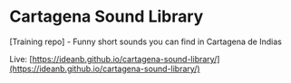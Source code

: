 # Cartagena Sound Library
[Training repo] - Funny short sounds you can find in Cartagena de Indias 

Live: [https://ideanb.github.io/cartagena-sound-library/](https://ideanb.github.io/cartagena-sound-library/)
